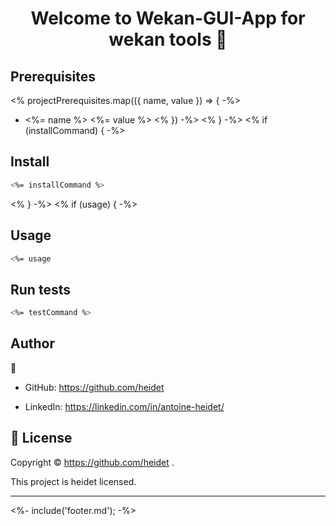 <h1 align="center">Welcome to Wekan-GUI-App for wekan tools 👋</h1>
<p></p>

## Prerequisites

<% projectPrerequisites.map(({ name, value }) => { -%>
- <%= name %> <%= value %>
<% }) -%>
<% } -%>
<% if (installCommand) { -%>

## Install

```sh
<%= installCommand %>
```
<% } -%>
<% if (usage) { -%>

## Usage

```sh
<%= usage
```

## Run tests

```sh
<%= testCommand %>
```


## Author

👤

* GitHub: https://github.com/heidet

* LinkedIn: https://linkedin.com/in/antoine-heidet/



## 📝 License

Copyright © https://github.com/heidet .<br />

This project is heidet licensed.

***
<%- include('footer.md'); -%>